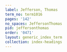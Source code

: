 ```yaml
---
label: Jefferson, Thomas
term_no: term1016
pages: '142'
no_spaces: JeffersonThomas
pid: jeffersonthomas
order: '0471'
layout: generic_index_term
collection: index-headings
---
```

